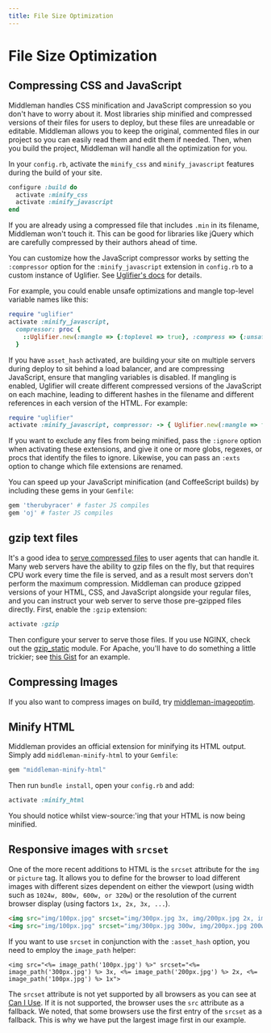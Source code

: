 ```yaml
---
title: File Size Optimization
---
```


# File Size Optimization

## Compressing CSS and JavaScript

Middleman handles CSS minification and JavaScript compression so you don't have
to worry about it. Most libraries ship minified and compressed versions of
their files for users to deploy, but these files are unreadable or editable.
Middleman allows you to keep the original, commented files in our project so
you can easily read them and edit them if needed. Then, when you build the
project, Middleman will handle all the optimization for you.

In your `config.rb`, activate the `minify_css` and `minify_javascript` features
during the build of your site.

```ruby
configure :build do
  activate :minify_css
  activate :minify_javascript
end
```

If you are already using a compressed file that includes `.min` in its
filename, Middleman won't touch it. This can be good for libraries like jQuery
which are carefully compressed by their authors ahead of time.

You can customize how the JavaScript compressor works by setting the
`:compressor` option for the `:minify_javascript` extension in
`config.rb` to a custom instance of Uglifier. See [Uglifier's
docs](https://github.com/lautis/uglifier) for details.

For example, you could
enable unsafe optimizations and mangle top-level variable names like this:

```ruby
require "uglifier"
activate :minify_javascript,
  compressor: proc {
    ::Uglifier.new(:mangle => {:toplevel => true}, :compress => {:unsafe => true})
  }
```

If you have `asset_hash` activated, are building your site on multiple servers
during deploy to sit behind a load balancer, and are compressing JavaScript,
ensure that mangling variables is disabled. If mangling is enabled, Uglifier
will create different compressed versions of the JavaScript on each machine,
leading to different hashes in the filename and different references in each
version of the HTML. For example:

```ruby
require "uglifier"
activate :minify_javascript, compressor: -> { Uglifier.new(:mangle => false) }
```

If you want to exclude any files from being minified, pass the `:ignore` option
when activating these extensions, and give it one or more globs, regexes, or
procs that identify the files to ignore. Likewise, you can pass an `:exts`
option to change which file extensions are renamed.

You can speed up your JavaScript minification (and CoffeeScript builds) by
including these gems in your `Gemfile`:

```ruby
gem 'therubyracer' # faster JS compiles
gem 'oj' # faster JS compiles
```

## gzip text files

It's a good idea to [serve compressed
files](https://developer.yahoo.com/performance/rules.html#gzip) to user agents
that can handle it. Many web servers have the ability to gzip files on the fly,
but that requires CPU work every time the file is served, and as a result most
servers don't perform the maximum compression. Middleman can produce gzipped
versions of your HTML, CSS, and JavaScript alongside your regular files, and
you can instruct your web server to serve those pre-gzipped files directly.
First, enable the `:gzip` extension:

```ruby
activate :gzip
```

Then configure your server to serve those files. If you use NGINX, check out the
[gzip_static] module. For Apache, you'll have to do something a little trickier;
see [this Gist][apache_gist] for an example.

## Compressing Images

If you also want to compress images on build, try [middleman-imageoptim].

## Minify HTML

Middleman provides an official extension for minifying its HTML output. Simply
add `middleman-minify-html` to your `Gemfile`:

```ruby
gem "middleman-minify-html"
```

Then run `bundle install`, open your `config.rb` and add:

```ruby
activate :minify_html
```

You should notice whilst view-source:'ing that your HTML is now being minified.

## Responsive images with `srcset`

One of the more recent additions to HTML is the `srcset` attribute for the `img`
or `picture` tag. It allows you to define for the browser to load different
images with different sizes dependent on either the viewport (using width such
as `1024w, 800w, 600w, or 320w`) or the resolution of the current browser
display (using factors `1x, 2x, 3x, ...`).

```html
<img src="img/100px.jpg" srcset="img/300px.jpg 3x, img/200px.jpg 2x, img/100px.jpg 1x">
<img src="img/100px.jpg" srcset="img/300px.jpg 300w, img/200px.jpg 200w, img/100px.jpg 100w">
```

If you want to use `srcset` in conjunction with the `:asset_hash` option, you
need to employ the `image_path` helper:

```erb
<img src="<%= image_path('100px.jpg') %>" srcset="<%= image_path('300px.jpg') %> 3x, <%= image_path('200px.jpg') %> 2x, <%= image_path('100px.jpg') %> 1x">
```

The `srcset` attribute is not yet supported by all browsers as you can see at
[Can I Use]. If it is not supported, the browser uses the `src` attribute as
a fallback. We noted, that some browsers use the first entry of the `srcset` as
a fallback. This is why we have put the largest image first in our example.

  [gzip_static]: https://www.nginx.com/resources/wiki/extending/compiling/
  [apache_gist]: https://gist.github.com/2200790
  [middleman-imageoptim]: https://github.com/plasticine/middleman-imageoptim
  [Can I Use]: http://caniuse.com/
